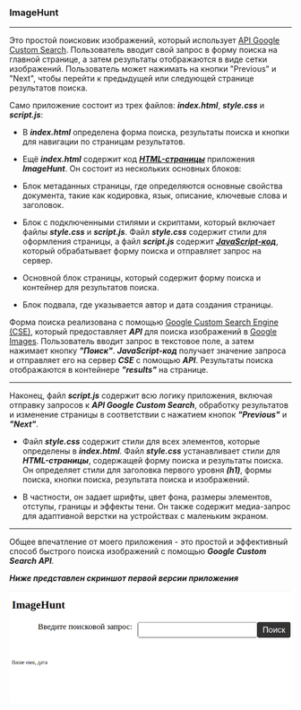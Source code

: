 ### ImageHunt

___
Это простой поисковик изображений, который использует [API Google Custom Search](https://developers.google.com/custom-search/docs/basics?hl=ru). Пользователь вводит свой запрос в форму поиска на главной странице, а затем результаты отображаются в виде сетки изображений. Пользователь может нажимать на кнопки "Previous" и "Next", чтобы перейти к предыдущей или следующей странице результатов поиска.

Само приложение состоит из трех файлов: ***index.html***, ***style.css*** и ***script.js***:
* В ***index.html*** определена форма поиска, результаты поиска и кнопки для навигации по страницам результатов.
* Ещё ***index.html*** содержит код [___HTML-страницы___](https://developer.mozilla.org/ru/docs/Learn/HTML/Introduction_to_HTML/Document_and_website_structure) приложения ***ImageHunt***. Он состоит из нескольких основных блоков:

* Блок метаданных страницы, где определяются основные свойства документа, такие как кодировка, язык, описание, ключевые слова и заголовок.

* Блок с подключенными стилями и скриптами, который включает файлы ***style.css*** и ***script.js***. Файл ***style.css*** содержит стили для оформления страницы, а файл ***script.js*** содержит [***JavaScript-код***](https://developer.mozilla.org/ru/docs/Learn/JavaScript/First_steps/What_is_JavaScript), который обрабатывает форму поиска и отправляет запрос на сервер.

* Основной блок страницы, который содержит форму поиска и контейнер для результатов поиска.

* Блок подвала, где указывается автор и дата создания страницы.

Форма поиска реализована с помощью [Google Custom Search Engine (CSE)](https://developers.google.com/custom-search/v1/cse?hl=ru), который предоставляет ***API*** для поиска изображений в [Google Images](https://images.google.com/). Пользователь вводит запрос в текстовое поле, а затем нажимает кнопку ***"Поиск"***. ***JavaScript-код*** получает значение запроса и отправляет его на сервер ***CSE*** с помощью ***API***. Результаты поиска отображаются в контейнере ***"results"*** на странице.
___

Наконец, файл ***script.js*** содержит всю логику приложения, включая отправку запросов к ***API Google Custom Search***, обработку результатов и изменение страницы в соответствии с нажатием кнопок ***"Previous"*** и ***"Next"***.
* Файл ***style.css*** содержит стили для всех элементов, которые определены в ***index.html***. Файл ***style.css*** устанавливает стили для ***HTML-страницы***, содержащей форму поиска и результаты поиска. Он определяет стили для заголовка первого уровня ***(h1)***, формы поиска, кнопки поиска, результата поиска и изображений.

* В частности, он задает шрифты, цвет фона, размеры элементов, отступы, границы и эффекты тени. Он также содержит медиа-запрос для адаптивной верстки на устройствах с маленьким экраном.

___

Общее впечатление от моего приложения - это простой и эффективный способ быстрого поиска изображений с помощью ***Google Custom Search API***.

***Ниже представлен скриншот первой версии приложения***

![ImageHunt](imagehunt.png)
